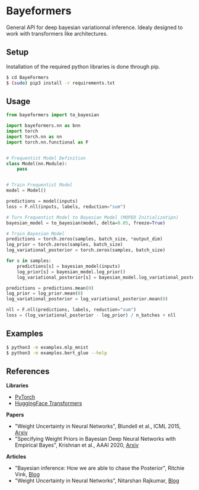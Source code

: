 # Bayeformers

General API for deep bayesian variationnal inference.
Idealy designed to work with transformers like architectures.

## Setup

Installation of the required python libraries is done through pip.

```bash
$ cd BayeFormers
$ (sudo) pip3 install -r requirements.txt
```

## Usage

```python
from bayeformers import to_bayesian

import bayeformers.nn as bnn
import torch
import torch.nn as nn
import torch.nn.functional as F


# Frequentist Model Definition
class Model(nn.Module):
    pass


# Train Frequentist Model
model = Model()

predictions = model(inputs)
loss = F.nll(inputs, labels, reduction="sum")

# Turn Frequentist Model to Bayesian Model (MOPED Initializatipn)
bayesian_model = to_bayesian(model, delta=0.05, freeze=True)

# Train Bayesian Model
predictions = torch.zeros(samples, batch_size, *output_dim)
log_prior = torch.zeros(samples, batch_size)
log_variational_posterior = torch.zeros(samples, batch_size)

for s in samples:
    predictions[s] = bayesian_model(inputs)
    log_prior[s] = bayesian_model.log_prior()
    log_variational_posterior[s] = bayesian_model.log_variational_posterior()

predictions = predictions.mean(0)
log_prior = log_prior.mean(0)
log_variational_posterior = log_variational_posterior.mean(0)

nll = F.nll(predictions, labels, reduction="sum")
loss = (log_variational_posterior - log_prior) / n_batches + nll
```

## Examples

```bash
$ python3 -m examples.mlp_mnist
$ python3 -m examples.bert_glue --help
```

## References

**Libraries**
- [PyTorch](https://pytorch.org/)
- [HuggingFace Transformers](https://huggingface.co/)

**Papers**
- "Weight Uncertainty in Neural Networks", Blundell et al., ICML 2015, [Arxiv](https://arxiv.org/abs/1505.05424)
- "Specifying Weight Priors in Bayesian Deep Neural Networks with Empirical Bayes", Krishnan et al., AAAI 2020, [Arxiv](https://arxiv.org/abs/1906.05323v3)

**Articles**
- "Bayesian inference: How we are able to chase the Posterior", Ritchie Vink, [Blog](https://www.ritchievink.com/blog/2019/06/10/bayesian-inference-how-we-are-able-to-chase-the-posterior/)
- "Weight Uncertainty in Neural Networks", Nitarshan Rajkumar, [Blog](https://www.nitarshan.com/bayes-by-backprop/)